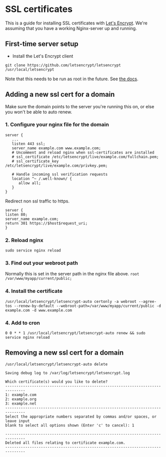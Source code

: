 # SSL certificates

This is a guide for installing SSL certificates with [Let's Encrypt](https://letsencrypt.readthedocs.org/en/latest/).
We're assuming that you have a working Nginx-server up and running.

## First-time server setup

* Install the Let's Encrypt client

`git clone https://github.com/letsencrypt/letsencrypt /usr/local/letsencrypt`

Note that this needs to be run as root in the future. See [the docs](https://letsencrypt.readthedocs.org/en/latest/intro.html#system-requirements).

## Adding a new ssl cert for a domain

Make sure the domain points to the server you're running this on, or
else you won't be able to auto renew.

### 1. Configure your nginx file for the domain

```
server {
   ...
   listen 443 ssl;
   server_name example.com www.example.com;
   # Uncomment and reload nginx when ssl-certificates are installed
   # ssl_certificate /etc/letsencrypt/live/example.com/fullchain.pem;
   # ssl_certificate_key /etc/letsencrypt/live/example.com/privkey.pem;

   # Handle incoming ssl verification requests
   location ^~ /.well-known/ {
      allow all;
   }
}

```

Redirect non ssl traffic to https.

```
server {
listen 80;
server_name example.com;
return 301 https://$host$request_uri;
}
```

### 2. Reload nginx

`sudo service nginx reload`

### 3. Find out your webroot path

Normally this is set in the server path in the nginx file above.
`root /var/www/myapp/current/public;`

### 4. Install the certificate

`/usr/local/letsencrypt/letsencrypt-auto certonly -a webroot --agree-tos --renew-by-default --webroot-path=/var/www/myapp/current/public -d example.com -d www.example.com`

### 4. Add to cron

```
0 0 * * 1 /usr/local/letsencrypt/letsencrypt-auto renew && sudo service nginx reload
```

## Removing a new ssl cert for a domain
`/usr/local/letsencrypt/letsencrypt-auto delete`
```
Saving debug log to /var/log/letsencrypt/letsencrypt.log

Which certificate(s) would you like to delete?
-------------------------------------------------------------------------------
1: example.com
2: example.org
3: example.net
-------------------------------------------------------------------------------
Select the appropriate numbers separated by commas and/or spaces, or leave input
blank to select all options shown (Enter 'c' to cancel): 1

-------------------------------------------------------------------------------
Deleted all files relating to certificate example.com.
-------------------------------------------------------------------------------
```
